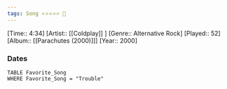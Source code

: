 ```yaml
---
tags: Song ⭐⭐⭐⭐⭐ 💛
---
```

[Time:: 4:34]
[Artist:: [[Coldplay]] ]
[Genre:: Alternative Rock]
[Played:: 52]
[Album:: [[Parachutes (2000)]]]
[Year:: 2000]
### Dates
````dataview
TABLE Favorite_Song
WHERE Favorite_Song = "Trouble"
````